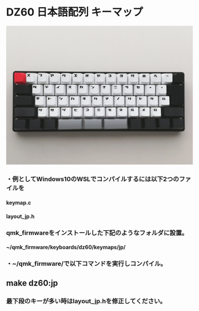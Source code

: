 # DZ60 日本語配列 キーマップ

![DZ60 JIS](dz60_jis.jpg)

### ・例としてWindows10のWSLでコンパイルするには以下2つのファイルを

#### keymap.c
#### layout_jp.h

### qmk_firmwareをインストールした下記のようなフォルダに設置。

#### ~/qmk_firmware/keyboards/dz60/keymaps/jp/   

### ・~/qmk_firmware/で以下コマンドを実行しコンパイル。

##    make dz60:jp

### 最下段のキーが多い時はlayout_jp.hを修正してください。
